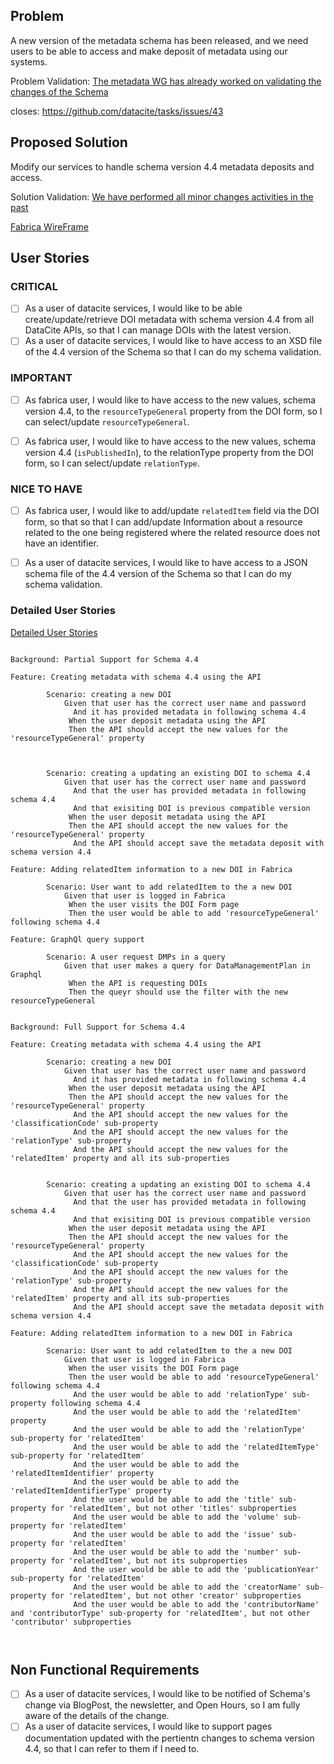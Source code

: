 
## Problem

A new version of the metadata schema has been released, and we need users to be able to access and make deposit of metadata using our systems.

Problem Validation: [The metadata WG has already worked on validating the changes of the Schema](https://wiki.tib.eu/confluence/display/datacite/Agenda)

closes: https://github.com/datacite/tasks/issues/43
## Proposed Solution 

Modify our services to handle schema version 4.4 metadata deposits and access.

Solution Validation: [We have performed all minor changes activities in the past](https://github.com/datacite/schema/issues/56)


[Fabrica WireFrame](https://www.figma.com/file/4IqpgYiEz3P7VCvBHAfAfJ/schema_44?node-id=0%3A1)

## User Stories

### CRITICAL
- [ ] As a user of datacite services, I would like to be able create/update/retrieve DOI metadata with schema version 4.4 from all DataCite APIs, so that I can manage DOIs with the latest version.
- [ ]  As a user of datacite services, I would like to have access to an XSD file of the 4.4 version of the Schema so that I can do my schema validation.

### IMPORTANT

- [ ]  As fabrica user, I would like to have access to the new values, schema version 4.4, to the `resourceTypeGeneral` property from the DOI form, so I can select/update  `resourceTypeGeneral`.
- [ ]  As fabrica user, I would like to have access to the new values,  schema version 4.4 (`isPublishedIn`), to the relationType property from the DOI form, so I can select/update  `relationType`.


### NICE TO HAVE

- [ ]  As fabrica user, I would like to add/update `relatedItem` field via the DOI form, so that  so that I can add/update  Information about a resource related to the one being registered where the related resource does not have an identifier. 
- [ ]  As a user of datacite services, I would like to have access to a JSON schema file of the 4.4 version of the Schema so that I can do my schema validation.


### Detailed User Stories

[Detailed User Stories](detail.feature)

```cucumber

Background: Partial Support for Schema 4.4

Feature: Creating metadata with schema 4.4 using the API

        Scenario: creating a new DOI
            Given that user has the correct user name and password
              And it has provided metadata in following schema 4.4
             When the user deposit metadata using the API
             Then the API should accept the new values for the 'resourceTypeGeneral' property



        Scenario: creating a updating an existing DOI to schema 4.4
            Given that user has the correct user name and password
              And that the user has provided metadata in following schema 4.4
              And that exisiting DOI is previous compatible version
             When the user deposit metadata using the API
             Then the API should accept the new values for the 'resourceTypeGeneral' property
              And the API should accept save the metadata deposit with schema version 4.4

Feature: Adding relatedItem information to a new DOI in Fabrica

        Scenario: User want to add relatedItem to the a new DOI
            Given that user is logged in Fabrica
             When the user visits the DOI Form page
             Then the user would be able to add 'resourceTypeGeneral' following schema 4.4

Feature: GraphQl query support

        Scenario: A user request DMPs in a query
            Given that user makes a query for DataManagementPlan in Graphql
             When the API is requesting DOIs 
             Then the queyr should use the filter with the new resourceTypeGeneral


Background: Full Support for Schema 4.4

Feature: Creating metadata with schema 4.4 using the API

        Scenario: creating a new DOI
            Given that user has the correct user name and password
              And it has provided metadata in following schema 4.4
             When the user deposit metadata using the API
             Then the API should accept the new values for the 'resourceTypeGeneral' property
              And the API should accept the new values for the 'classificationCode' sub-property
              And the API should accept the new values for the 'relationType' sub-property
              And the API should accept the new values for the 'relatedItem' property and all its sub-properties


        Scenario: creating a updating an existing DOI to schema 4.4
            Given that user has the correct user name and password
              And that the user has provided metadata in following schema 4.4
              And that exisiting DOI is previous compatible version
             When the user deposit metadata using the API
             Then the API should accept the new values for the 'resourceTypeGeneral' property
              And the API should accept the new values for the 'classificationCode' sub-property
              And the API should accept the new values for the 'relationType' sub-property
              And the API should accept the new values for the 'relatedItem' property and all its sub-properties
              And the API should accept save the metadata deposit with schema version 4.4

Feature: Adding relatedItem information to a new DOI in Fabrica

        Scenario: User want to add relatedItem to the a new DOI
            Given that user is logged in Fabrica
             When the user visits the DOI Form page
             Then the user would be able to add 'resourceTypeGeneral' following schema 4.4
              And the user would be able to add 'relationType' sub-property following schema 4.4
              And the user would be able to add the 'relatedItem' property
              And the user would be able to add the 'relationType' sub-property for 'relatedItem'
              And the user would be able to add the 'relatedItemType' sub-property for 'relatedItem'
              And the user would be able to add the 'relatedItemIdentifier' property
              And the user would be able to add the 'relatedItemIdentifierType' property
              And the user would be able to add the 'title' sub-property for 'relatedItem', but not other 'titles' subproperties
              And the user would be able to add the 'volume' sub-property for 'relatedItem'
              And the user would be able to add the 'issue' sub-property for 'relatedItem'
              And the user would be able to add the 'number' sub-property for 'relatedItem', but not its subproperties
              And the user would be able to add the 'publicationYear' sub-property for 'relatedItem'
              And the user would be able to add the 'creatorName' sub-property for 'relatedItem', but not other 'creator' subproperties
              And the user would be able to add the 'contributorName'  and 'contributorType' sub-property for 'relatedItem', but not other 'contributor' subproperties



```


## Non Functional Requirements

- [ ] As a user of datacite services, I would like to be notified of Schema's change via BlogPost, the newsletter, and Open Hours, so I am fully aware of the details of the change.
- [ ]  As a user of datacite services, I would like to support pages documentation updated with the pertientn changes to  schema version 4.4, so that I can refer to them if I need to.
